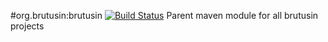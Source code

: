 #org.brutusin:brutusin [![Build Status](https://api.travis-ci.org/brutusin/brutusin.svg?branch=master)](https://travis-ci.org/brutusin/brutusin)
Parent maven module for all brutusin projects
